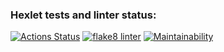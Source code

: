 ### Hexlet tests and linter status:
[![Actions Status](https://github.com/StanislavOkopnyi/python-project-83/workflows/hexlet-check/badge.svg)](https://github.com/StanislavOkopnyi/python-project-83/actions)
[![flake8 linter](https://github.com/StanislavOkopnyi/python-project-83/actions/workflows/linter-check.yml/badge.svg)](https://github.com/StanislavOkopnyi/python-project-83/actions/workflows/linter-check.yml)
[![Maintainability](https://api.codeclimate.com/v1/badges/245e175be7539bfa1a23/maintainability)](https://codeclimate.com/github/StanislavOkopnyi/python-project-83/maintainability)
